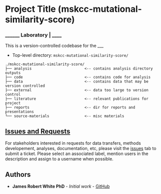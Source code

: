 # Project Title (mskcc-mutational-similarity-score)
### ______ Laboratory | ____
This is a version-controlled codebase for the ___

* Top-level directory: `mskcc-mutational-similarity-score/`
```
./mskcc-mutational-similarity-score/
├── analysis                        <-- contains analysis directory outputs
├── code                            <-- contains code for analysis
├── data                            <-- contains data that may be version controlled
├── external                        <-- data too large to version control
├── literature                      <-- relevant publications for project
├── reports                         <-- dir for reports and presentations
└── source-materials                <-- misc materials
```

## [Issues and Requests](https://github.com/resphera-jrwhite/mskcc-mutational-similarity-score/issues)
For stakeholders interested in requests for data transfers, methods developement, analyses, documentation, etc, please visit the [issues](https://github.com/resphera-jrwhite/mskcc-mutational-similarity-score/issues) tab to submit a ticket. Please select an associated label, mention users in the description and assign to a username when possible.

## Authors

* **James Robert White PhD** - *Initial work* - [GitHub](https://github.com/resphera-jrwhite)


